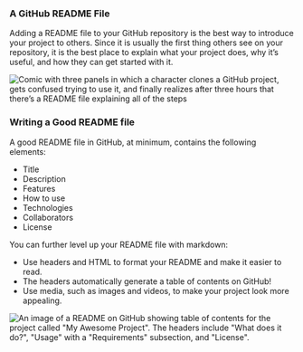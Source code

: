 ### A GitHub README File

Adding a README file to your GitHub repository is the best way to introduce your project to others. Since it is usually the first thing others see on your repository, it is the best place to explain what your project does, why it’s useful, and how they can get started with it.

![Comic with three panels in which a character clones a GitHub project, gets confused trying to use it, and finally realizes after three hours that there’s a README file explaining all of the steps](https://static-assets.codecademy.com/Courses/learn-git-github/write-README/github-README.svg)

### Writing a Good README file

A good README file in GitHub, at minimum, contains the following elements:

-   Title
-   Description
-   Features
-   How to use
-   Technologies
-   Collaborators
-   License

You can further level up your README file with markdown:

-   Use headers and HTML to format your README and make it easier to read.
-   The headers automatically generate a table of contents on GitHub!
-   Use media, such as images and videos, to make your project look more appealing.

![An image of a README on GitHub showing table of contents for the project called "My Awesome Project". The headers include "What does it do?", "Usage" with a "Requirements" subsection, and "License".](https://static-assets.codecademy.com/Courses/learn-git-github/write-README/table-of-contents.png)

